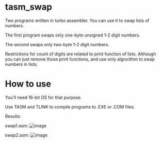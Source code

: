 # tasm_swap
Two programs written in turbo assembler. You can use it to swap lists of numbers.

The first program swaps only one-byte unsigned 1-2 digit numbers.

The second swaps only two-byte 1-2 digit numbers.

Restrictions for count of digits are related to print function of lists.
Although you can just remove those print functions, and use only algrorithm to swap numbers in lists.

# How to use

You'll need 16-bit OS for that purpose.

Use TASM and TLINK to compile programs to .EXE or .COM files.

Results:

swap1.asm:
![image](https://github.com/eugenedhz/tasm_swap/assets/45404641/d0498f83-934f-4dfd-8e56-da0ae7cbe830)


swap2.asm:
![image](https://github.com/eugenedhz/tasm_swap/assets/45404641/59df072c-e25d-4e65-a514-b40f01dc08c4)

